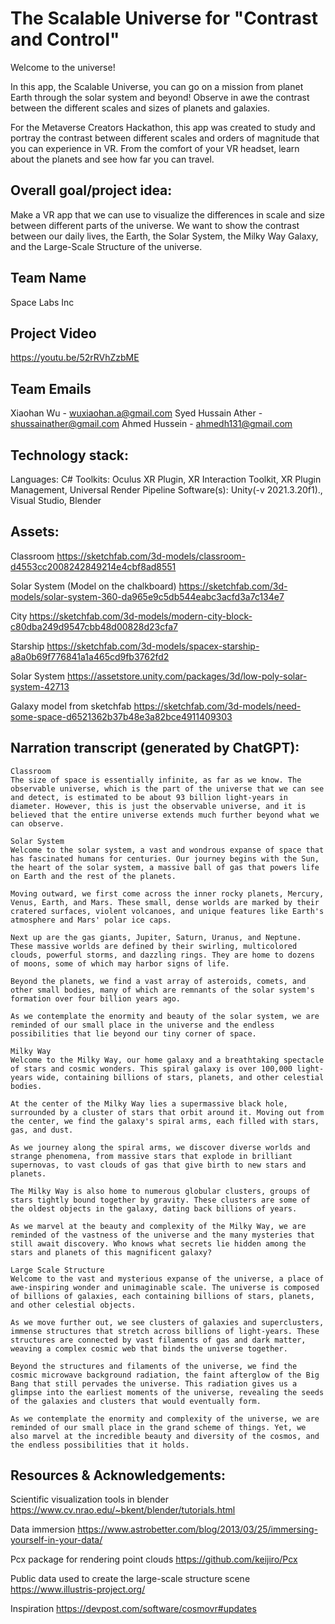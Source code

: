 # The Scalable Universe for "Contrast and Control"

Welcome to the universe!

In this app, the Scalable Universe, you can go on a mission from planet Earth through the solar system and beyond! Observe in awe the contrast between the different scales and sizes of planets and galaxies.

For the Metaverse Creators Hackathon, this app was created to study and portray the contrast between different scales and orders of magnitude that you can experience in VR. From the comfort of your VR headset, learn about the planets and see how far you can travel.
## Overall goal/project idea: 

Make a VR app that we can use to visualize the differences in scale and size between different parts of the universe. We want to show the contrast between our daily lives, the Earth, the Solar System, the Milky Way Galaxy, and the Large-Scale Structure of the universe. 



## Team Name
Space Labs Inc

## Project Video
https://youtu.be/52rRVhZzbME

## Team Emails
Xiaohan Wu - wuxiaohan.a@gmail.com
Syed Hussain Ather - shussainather@gmail.com
Ahmed Hussein - ahmedh131@gmail.com

## Technology stack:
Languages: C#
Toolkits: Oculus XR Plugin, XR Interaction Toolkit, XR Plugin Management, Universal Render Pipeline
Software(s): Unity(-v 2021.3.20f1)., Visual Studio, Blender

## Assets:
Classroom
https://sketchfab.com/3d-models/classroom-d4553cc2008242849214e4cbf8ad8551

Solar System (Model on the chalkboard)
https://sketchfab.com/3d-models/solar-system-360-da965e9c5db544eabc3acfd3a7c134e7

City
https://sketchfab.com/3d-models/modern-city-block-c80dba249d9547cbb48d00828d23cfa7

Starship
https://sketchfab.com/3d-models/spacex-starship-a8a0b69f776841a1a465cd9fb3762fd2

Solar System 
https://assetstore.unity.com/packages/3d/low-poly-solar-system-42713

Galaxy model from sketchfab 
https://sketchfab.com/3d-models/need-some-space-d6521362b37b48e3a82bce4911409303

## Narration transcript (generated by ChatGPT):

	Classroom
	The size of space is essentially infinite, as far as we know. The observable universe, which is the part of the universe that we can see and detect, is estimated to be about 93 billion light-years in diameter. However, this is just the observable universe, and it is believed that the entire universe extends much further beyond what we can observe. 
	
	Solar System
	Welcome to the solar system, a vast and wondrous expanse of space that has fascinated humans for centuries. Our journey begins with the Sun, the heart of the solar system, a massive ball of gas that powers life on Earth and the rest of the planets.

	Moving outward, we first come across the inner rocky planets, Mercury, Venus, Earth, and Mars. These small, dense worlds are marked by their cratered surfaces, violent volcanoes, and unique features like Earth's atmosphere and Mars' polar ice caps.

	Next up are the gas giants, Jupiter, Saturn, Uranus, and Neptune. These massive worlds are defined by their swirling, multicolored clouds, powerful storms, and dazzling rings. They are home to dozens of moons, some of which may harbor signs of life.

	Beyond the planets, we find a vast array of asteroids, comets, and other small bodies, many of which are remnants of the solar system's formation over four billion years ago.

	As we contemplate the enormity and beauty of the solar system, we are reminded of our small place in the universe and the endless possibilities that lie beyond our tiny corner of space.

	Milky Way
	Welcome to the Milky Way, our home galaxy and a breathtaking spectacle of stars and cosmic wonders. This spiral galaxy is over 100,000 light-years wide, containing billions of stars, planets, and other celestial bodies.

	At the center of the Milky Way lies a supermassive black hole, surrounded by a cluster of stars that orbit around it. Moving out from the center, we find the galaxy's spiral arms, each filled with stars, gas, and dust.

	As we journey along the spiral arms, we discover diverse worlds and strange phenomena, from massive stars that explode in brilliant supernovas, to vast clouds of gas that give birth to new stars and planets.

	The Milky Way is also home to numerous globular clusters, groups of stars tightly bound together by gravity. These clusters are some of the oldest objects in the galaxy, dating back billions of years.

	As we marvel at the beauty and complexity of the Milky Way, we are reminded of the vastness of the universe and the many mysteries that still await discovery. Who knows what secrets lie hidden among the stars and planets of this magnificent galaxy?

	Large Scale Structure
	Welcome to the vast and mysterious expanse of the universe, a place of awe-inspiring wonder and unimaginable scale. The universe is composed of billions of galaxies, each containing billions of stars, planets, and other celestial objects.

	As we move further out, we see clusters of galaxies and superclusters, immense structures that stretch across billions of light-years. These structures are connected by vast filaments of gas and dark matter, weaving a complex cosmic web that binds the universe together.

	Beyond the structures and filaments of the universe, we find the cosmic microwave background radiation, the faint afterglow of the Big Bang that still pervades the universe. This radiation gives us a glimpse into the earliest moments of the universe, revealing the seeds of the galaxies and clusters that would eventually form.

	As we contemplate the enormity and complexity of the universe, we are reminded of our small place in the grand scheme of things. Yet, we also marvel at the incredible beauty and diversity of the cosmos, and the endless possibilities that it holds.


## Resources & Acknowledgements:
Scientific visualization tools in blender
https://www.cv.nrao.edu/~bkent/blender/tutorials.html

Data immersion
https://www.astrobetter.com/blog/2013/03/25/immersing-yourself-in-your-data/

Pcx package for rendering point clouds 
https://github.com/keijiro/Pcx

Public data used to create the large-scale structure scene
https://www.illustris-project.org/ 

Inspiration
https://devpost.com/software/cosmovr#updates

